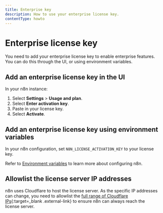 ```yaml
---
title: Enterprise key
description: How to use your enterprise license key.
contentType: howto
---
```


# Enterprise license key

You need to add your enterprise license key to enable enterprise features. You can do this through the UI, or using environment variables.

## Add an enterprise license key in the UI

In your n8n instance:

1. Select **Settings** > **Usage and plan**.
1. Select **Enter activation key**.
1. Paste in your license key.
1. Select **Activate**.

## Add an enterprise license key using environment variables

In your n8n configuration, set `N8N_LICENSE_ACTIVATION_KEY` to your license key.

Refer to [Environment variables](https://docs.n8n.io/hosting/configuration/) to learn more about configuring n8n.

## Allowlist the license server IP addresses

n8n uses Cloudflare to host the license server. As the specific IP addresses can change, you need to allowlist the [full range of Cloudflare IPs](https://www.cloudflare.com/ips/){:target=_blank .external-link} to ensure n8n can always reach the license server.
